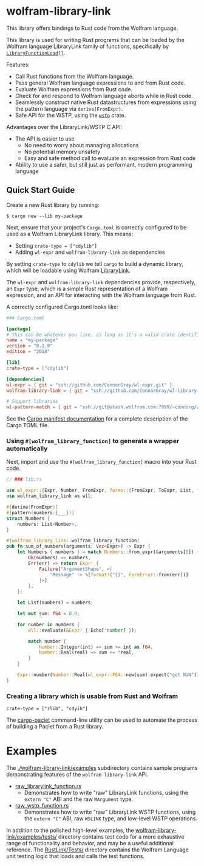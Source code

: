 # wolfram-library-link

This library offers bindings to Rust code from the Wolfram language.

This library is used for writing Rust programs that can be loaded by the Wolfram language
LibraryLink family of functions, specifically by
[`LibraryFunctionLoad[]`][library-function-load].

Features:

  * Call Rust functions from the Wolfram language.
  * Pass general Wolfram language expressions to and from Rust code.
  * Evaluate Wolfram expressions from Rust code.
  * Check for and respond to Wolfram language aborts while in Rust code.
  * Seamlessly construct native Rust datastructures from expressions using the pattern
    language via `derive(FromExpr)`.
  * Safe API for the WSTP, using the [`wstp`][wstp] crate.

Advantages over the LibraryLink/WSTP C API:

  * The API is easier to use
    - No need to worry about managing allocations
    - No potential memory unsafety
    - Easy and safe method call to evaluate an expression from Rust code
  * Ability to use a safer, but still just as performant, modern programming language

## Quick Start Guide

Create a new Rust library by running:

```shell
$ cargo new --lib my-package
```

Next, ensure that your project's `Cargo.toml` is correctly configured to be used as a
Wolfram LibraryLink library. This means:

  * Setting `crate-type = ["cdylib"]`
  * Adding `wl-expr` and `wolfram-library-link` as dependencies

By setting `crate-type` to `cdylib` we tell `cargo` to build a dynamic library, which
will be loadable using Wolfram [LibraryLink][library-link].

The `wl-expr` and `wolfram-library-link` dependencies provide, respectively, an `Expr` type,
which is a simple Rust representation of a Wolfram expression, and an API for interacting
with the Wolfram language from Rust.

A correctly configured Cargo.toml looks like:

```toml
### Cargo.toml

[package]
# This can be whatever you like, as long as it's a valid crate identifier.
name = "my-package"
version = "0.1.0"
edition = "2018"

[lib]
crate-type = ["cdylib"]

[dependencies]
wl-expr = { git = "ssh://github.com/ConnorGray/wl-expr.git" }
wolfram-library-link = { git = "ssh://github.com/ConnorGray/wl-library-link.git" }

# Support libraries
wl-pattern-match = { git = "ssh://git@stash.wolfram.com:7999/~connorg/wl-pattern-match.git" }
```

See the [Cargo manifest documentation][cargo-manifest-docs] for a complete description of
the Cargo TOML file.

### Using `#[wolfram_library_function]` to generate a wrapper automatically

Next, import and use the `#[wolfram_library_function]` macro into your Rust code.

```rust
// ### lib.rs

use wl_expr::{Expr, Number, FromExpr, forms::{FromExpr, ToExpr, List, from_expr::FormError}};
use wolfram_library_link as wll;

#[derive(FromExpr)]
#[pattern(numbers:{___})]
struct Numbers {
    numbers: List<Number>,
}

#[wolfram_library_link::wolfram_library_function]
pub fn sum_of_numbers(arguments: Vec<Expr>) -> Expr {
    let Numbers { numbers } = match Numbers::from_expr(&arguments[0]) {
        Ok(numbers) => numbers,
        Err(err) => return Expr! {
            Failure["ArgumentShape", <|
                "Message" -> %[format!("{}", FormError::from(err))]
            |>]
        },
    };

    let List(numbers) = numbers;

    let mut sum: f64 = 0.0;

    for number in numbers {
        wll::evaluate(&Expr! { Echo['number] });

        match number {
            Number::Integer(int) => sum += int as f64,
            Number::Real(real) => sum += *real,
        }
    }

    Expr::number(Number::Real(wl_expr::F64::new(sum).expect("got NaN")))
}
```

### Creating a library which is usable from Rust and Wolfram

`crate-type = ["rlib", "cdyib"]`

The [cargo-paclet][cargo-paclet] command-line utility can be used to automate the process
of building a Paclet from a Rust library.

# Examples

The [./wolfram-library-link/examples](./wolfram-library-link/examples) subdirectory
contains sample programs demonstrating features of the `wolfram-library-link` API.

* [raw_librarylink_function.rs](wolfram-library-link/examples/raw_librarylink_function.rs)
  - Demonstrates how to write "raw" LibraryLink functions, using the `extern "C"` ABI
    and the raw `MArgument` type.
* [raw_wstp_function.rs](wolfram-library-link/examples/raw_wstp_function.rs)
  - Demonstrates how to write "raw" LibraryLink WSTP functions, using the `extern "C"` ABI,
    raw `WSLINK` type, and low-level WSTP operations.

In addition to the polished high-level examples, the
[wolfram-library-link/examples/tests/](wolfram-library-link/examples/tests/) directory
contains test code for a more exhaustive range of functionality and behavior, and may be a
useful additional reference. The [RustLink/Tests/](./RustLink/Tests/) directory contains
the Wolfram Language unit testing logic that loads and calls the test functions.

[wstp]: https://stash.wolfram.com/users/connorg/repos/wstp/browse
[cargo-paclet]: https://stash.wolfram.com/users/connorg/repos/cargo-paclet/browse
[library-link]: https://reference.wolfram.com/language/guide/LibraryLink.html
[library-function-load]: https://reference.wolfram.com/language/ref/LibraryFunctionLoad.html
[cargo-manifest-docs]: https://doc.rust-lang.org/cargo/reference/manifest.html